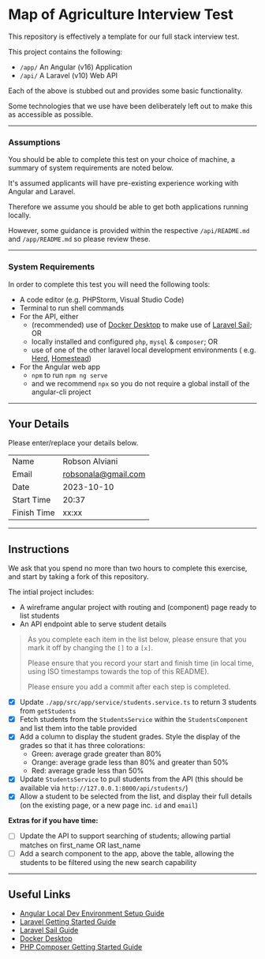 # Map of Agriculture Interview Test

This repository is effectively a template for our full stack interview test.

This project contains the following:

- `/app/` An Angular (v16) Application
- `/api/` A Laravel (v10) Web API

Each of the above is stubbed out and provides some basic functionality.

Some technologies that we use have been deliberately left out to make this as accessible as possible.

---

### Assumptions

You should be able to complete this test on your choice of machine, a summary of system requirements are noted below.

It's assumed applicants will have pre-existing experience working with Angular and Laravel.

Therefore we assume you should be able to get both applications running locally.

However, some guidance is provided within the respective `/api/README.md` and `/app/README.md` so please review these.

---

### System Requirements

In order to complete this test you will need the following tools:

- A code editor (e.g. PHPStorm, Visual Studio Code)
- Terminal to run shell commands
- For the API, either
    - (recommended) use of [Docker Desktop](https://www.docker.com/products/docker-desktop/) to make use
      of [Laravel Sail](https://laravel.com/docs/10.x/sail); OR
    - locally installed and configured `php`, `mysql` & `composer`; OR
    - use of one of the other laravel local development environments (
      e.g. [Herd](https://herd.laravel.com/), [Homestead](https://laravel.com/docs/10.x/homestead))
- For the Angular web app
    - `npm` to run `npm ng serve`
    - and we recommend `npx` so you do not require a global install of the angular-cli project

---

## Your Details

Please enter/replace your details below.

|             |                      |
|-------------|----------------------|
| Name        | Robson Alviani       |
| Email       | robsonala@gmail.com  |
| Date        | 2023-10-10           |
| Start Time  | 20:37                |
| Finish Time | xx:xx                |

---

## Instructions

We ask that you spend no more than two hours to complete this exercise, and start by taking a fork of this repository.

The intial project includes:

- A wireframe angular project with routing and (component) page ready to list students
- An API endpoint able to serve student details

> As you complete each item in the list below, please ensure that you mark it off by changing the `[]` to a `[x]`.
>
> Please ensure that you record your start and finish time (in local time, using ISO timestamps towards the top of this
> README).
>
> Please ensure you add a commit after each step is completed.
>

- [x] Update `./app/src/app/service/students.service.ts` to return 3 students from `getStudents`
- [x] Fetch students from the `StudentsService` within the `StudentsComponent` and list them into the table
  provided
- [x] Add a column to display the student grades. Style the display of the grades so that it has three colorations:
    - Green: average grade greater than 80%
    - Orange: average grade less than 80% and greater than 50%
    - Red: average grade less than 50%
- [x] Update `StudentsService` to pull students from the API (this should be available
  via `http://127.0.0.1:8000/api/students/`)
- [x] Allow a student to be selected from the list, and display their full details (on the existing page, or a new page
  inc. `id` and `email`)

**Extras for if you have time:**

- [ ] Update the API to support searching of students; allowing partial matches on first_name OR last_name
- [ ] Add a search component to the app, above the table, allowing the students to be filtered using the new search
  capability

---

## Useful Links

- [Angular Local Dev Environment Setup Guide](https://angular.io/guide/setup-local)
- [Laravel Getting Started Guide](https://laravel.com/docs/10.x/installation)
- [Laravel Sail Guide](https://laravel.com/docs/10.x/sail)
- [Docker Desktop](https://www.docker.com/products/docker-desktop/)
- [PHP Composer Getting Started Guide](https://getcomposer.org/doc/00-intro.md)
